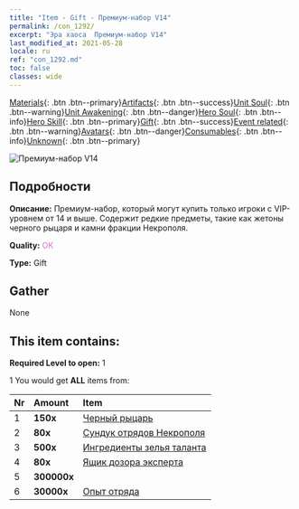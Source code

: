 ```yaml
---
title: "Item - Gift - Премиум-набор V14"
permalink: /con_1292/
excerpt: "Эра хаоса  Премиум-набор V14"
last_modified_at: 2021-05-28
locale: ru
ref: "con_1292.md"
toc: false
classes: wide
---
```

 [Materials](/ItemsRU/){: .btn .btn--primary}[Artifacts](/ItemsRU/Artifacts/){: .btn .btn--success}[Unit Soul](/ItemsRU/UnitSoul/){: .btn .btn--warning}[Unit Awakening](/ItemsRU/UnitAwakening/){: .btn .btn--danger}[Hero Soul](/ItemsRU/HeroSoul/){: .btn .btn--info}[Hero Skill](/ItemsRU/HeroSkill/){: .btn .btn--primary}[Gift](/ItemsRU/Gift/){: .btn .btn--success}[Event related](/ItemsRU/Events/){: .btn .btn--warning}[Avatars](/ItemsRU/Avatars/){: .btn .btn--danger}[Consumables](/ItemsRU/Consumables/){: .btn .btn--info}[Unknown](/ItemsRU/Unknown/){: .btn .btn--primary}

 ![Премиум-набор V14](/images/t/i_905014.png)

## Подробности
 **Описание:** Премиум-набор, который могут купить только игроки с VIP-уровнем от 14 и выше. Содержит редкие предметы, такие как жетоны черного рыцаря и камни фракции Некрополя.

 **Quality:** <span style="color: #DA70D6">OK</span>

 **Type:** Gift

## Gather

  None

## This item contains:

 **Required Level to open:** 1

 1 You would get **ALL** items  from:

  | Nr | Amount |     Item    |
  |:---|:-------|:------------|
  | 1 |  **150x** | [Черный рыцарь](/ItemsRU/unt_213/) |  | 
  | 2 |  **80x** | [Сундук отрядов Некрополя](/ItemsRU/con_1271/) |  | 
  | 3 |  **500x** | [Ингредиенты зелья таланта](/ItemsRU/con_1120/) |  | 
  | 4 |  **80x** | [Ящик дозора эксперта](/ItemsRU/con_760/) |  | 
  | 5 |  **300000x** | <i class="fas fa-coins"/> |  | 
  | 6 |  **30000x** | [Опыт отряда](/ItemsRU/con_902/) |  | 

